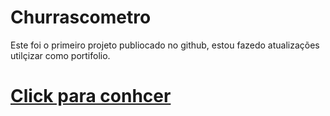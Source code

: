 # Churrascometro
Este foi o primeiro projeto publiocado no github, estou fazedo atualizações utilçizar como portifolio.
# <a href='churrascometro-1nz1xbcii-kevintavares33.vercel.app'>Click para conhcer</a>

